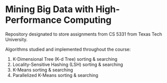 # Mining Big Data with High-Performance Computing

Repository designated to store assignments from CS 5331 from Texas Tech University.

Algorithms studied and implemented throughout the course:

1. K-Dimensional Tree (K-d Tree) sorting & searching
2. Locality-Sensitive Hashing (LSH) sorting & searching
3. K-Means sorting & searching
4. Parallelized K-Means sorting & searching